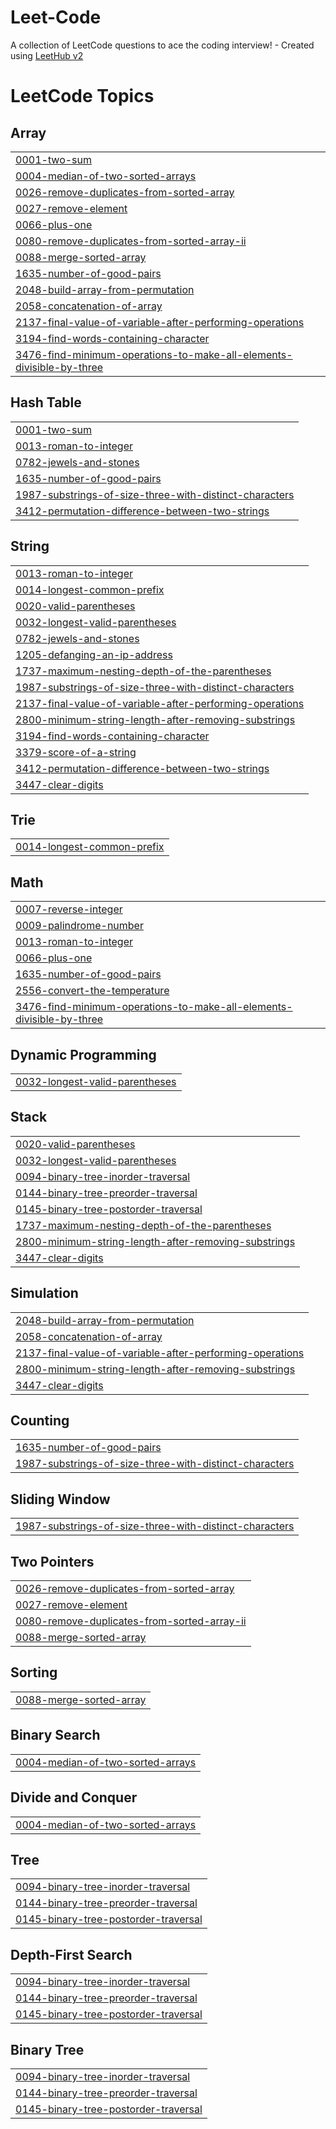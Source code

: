 # Leet-Code
A collection of LeetCode questions to ace the coding interview! - Created using [LeetHub v2](https://github.com/arunbhardwaj/LeetHub-2.0)

<!---LeetCode Topics Start-->
# LeetCode Topics
## Array
|  |
| ------- |
| [0001-two-sum](https://github.com/Arun-1102/Leet-Code/tree/master/0001-two-sum) |
| [0004-median-of-two-sorted-arrays](https://github.com/Arun-1102/Leet-Code/tree/master/0004-median-of-two-sorted-arrays) |
| [0026-remove-duplicates-from-sorted-array](https://github.com/Arun-1102/Leet-Code/tree/master/0026-remove-duplicates-from-sorted-array) |
| [0027-remove-element](https://github.com/Arun-1102/Leet-Code/tree/master/0027-remove-element) |
| [0066-plus-one](https://github.com/Arun-1102/Leet-Code/tree/master/0066-plus-one) |
| [0080-remove-duplicates-from-sorted-array-ii](https://github.com/Arun-1102/Leet-Code/tree/master/0080-remove-duplicates-from-sorted-array-ii) |
| [0088-merge-sorted-array](https://github.com/Arun-1102/Leet-Code/tree/master/0088-merge-sorted-array) |
| [1635-number-of-good-pairs](https://github.com/Arun-1102/Leet-Code/tree/master/1635-number-of-good-pairs) |
| [2048-build-array-from-permutation](https://github.com/Arun-1102/Leet-Code/tree/master/2048-build-array-from-permutation) |
| [2058-concatenation-of-array](https://github.com/Arun-1102/Leet-Code/tree/master/2058-concatenation-of-array) |
| [2137-final-value-of-variable-after-performing-operations](https://github.com/Arun-1102/Leet-Code/tree/master/2137-final-value-of-variable-after-performing-operations) |
| [3194-find-words-containing-character](https://github.com/Arun-1102/Leet-Code/tree/master/3194-find-words-containing-character) |
| [3476-find-minimum-operations-to-make-all-elements-divisible-by-three](https://github.com/Arun-1102/Leet-Code/tree/master/3476-find-minimum-operations-to-make-all-elements-divisible-by-three) |
## Hash Table
|  |
| ------- |
| [0001-two-sum](https://github.com/Arun-1102/Leet-Code/tree/master/0001-two-sum) |
| [0013-roman-to-integer](https://github.com/Arun-1102/Leet-Code/tree/master/0013-roman-to-integer) |
| [0782-jewels-and-stones](https://github.com/Arun-1102/Leet-Code/tree/master/0782-jewels-and-stones) |
| [1635-number-of-good-pairs](https://github.com/Arun-1102/Leet-Code/tree/master/1635-number-of-good-pairs) |
| [1987-substrings-of-size-three-with-distinct-characters](https://github.com/Arun-1102/Leet-Code/tree/master/1987-substrings-of-size-three-with-distinct-characters) |
| [3412-permutation-difference-between-two-strings](https://github.com/Arun-1102/Leet-Code/tree/master/3412-permutation-difference-between-two-strings) |
## String
|  |
| ------- |
| [0013-roman-to-integer](https://github.com/Arun-1102/Leet-Code/tree/master/0013-roman-to-integer) |
| [0014-longest-common-prefix](https://github.com/Arun-1102/Leet-Code/tree/master/0014-longest-common-prefix) |
| [0020-valid-parentheses](https://github.com/Arun-1102/Leet-Code/tree/master/0020-valid-parentheses) |
| [0032-longest-valid-parentheses](https://github.com/Arun-1102/Leet-Code/tree/master/0032-longest-valid-parentheses) |
| [0782-jewels-and-stones](https://github.com/Arun-1102/Leet-Code/tree/master/0782-jewels-and-stones) |
| [1205-defanging-an-ip-address](https://github.com/Arun-1102/Leet-Code/tree/master/1205-defanging-an-ip-address) |
| [1737-maximum-nesting-depth-of-the-parentheses](https://github.com/Arun-1102/Leet-Code/tree/master/1737-maximum-nesting-depth-of-the-parentheses) |
| [1987-substrings-of-size-three-with-distinct-characters](https://github.com/Arun-1102/Leet-Code/tree/master/1987-substrings-of-size-three-with-distinct-characters) |
| [2137-final-value-of-variable-after-performing-operations](https://github.com/Arun-1102/Leet-Code/tree/master/2137-final-value-of-variable-after-performing-operations) |
| [2800-minimum-string-length-after-removing-substrings](https://github.com/Arun-1102/Leet-Code/tree/master/2800-minimum-string-length-after-removing-substrings) |
| [3194-find-words-containing-character](https://github.com/Arun-1102/Leet-Code/tree/master/3194-find-words-containing-character) |
| [3379-score-of-a-string](https://github.com/Arun-1102/Leet-Code/tree/master/3379-score-of-a-string) |
| [3412-permutation-difference-between-two-strings](https://github.com/Arun-1102/Leet-Code/tree/master/3412-permutation-difference-between-two-strings) |
| [3447-clear-digits](https://github.com/Arun-1102/Leet-Code/tree/master/3447-clear-digits) |
## Trie
|  |
| ------- |
| [0014-longest-common-prefix](https://github.com/Arun-1102/Leet-Code/tree/master/0014-longest-common-prefix) |
## Math
|  |
| ------- |
| [0007-reverse-integer](https://github.com/Arun-1102/Leet-Code/tree/master/0007-reverse-integer) |
| [0009-palindrome-number](https://github.com/Arun-1102/Leet-Code/tree/master/0009-palindrome-number) |
| [0013-roman-to-integer](https://github.com/Arun-1102/Leet-Code/tree/master/0013-roman-to-integer) |
| [0066-plus-one](https://github.com/Arun-1102/Leet-Code/tree/master/0066-plus-one) |
| [1635-number-of-good-pairs](https://github.com/Arun-1102/Leet-Code/tree/master/1635-number-of-good-pairs) |
| [2556-convert-the-temperature](https://github.com/Arun-1102/Leet-Code/tree/master/2556-convert-the-temperature) |
| [3476-find-minimum-operations-to-make-all-elements-divisible-by-three](https://github.com/Arun-1102/Leet-Code/tree/master/3476-find-minimum-operations-to-make-all-elements-divisible-by-three) |
## Dynamic Programming
|  |
| ------- |
| [0032-longest-valid-parentheses](https://github.com/Arun-1102/Leet-Code/tree/master/0032-longest-valid-parentheses) |
## Stack
|  |
| ------- |
| [0020-valid-parentheses](https://github.com/Arun-1102/Leet-Code/tree/master/0020-valid-parentheses) |
| [0032-longest-valid-parentheses](https://github.com/Arun-1102/Leet-Code/tree/master/0032-longest-valid-parentheses) |
| [0094-binary-tree-inorder-traversal](https://github.com/Arun-1102/Leet-Code/tree/master/0094-binary-tree-inorder-traversal) |
| [0144-binary-tree-preorder-traversal](https://github.com/Arun-1102/Leet-Code/tree/master/0144-binary-tree-preorder-traversal) |
| [0145-binary-tree-postorder-traversal](https://github.com/Arun-1102/Leet-Code/tree/master/0145-binary-tree-postorder-traversal) |
| [1737-maximum-nesting-depth-of-the-parentheses](https://github.com/Arun-1102/Leet-Code/tree/master/1737-maximum-nesting-depth-of-the-parentheses) |
| [2800-minimum-string-length-after-removing-substrings](https://github.com/Arun-1102/Leet-Code/tree/master/2800-minimum-string-length-after-removing-substrings) |
| [3447-clear-digits](https://github.com/Arun-1102/Leet-Code/tree/master/3447-clear-digits) |
## Simulation
|  |
| ------- |
| [2048-build-array-from-permutation](https://github.com/Arun-1102/Leet-Code/tree/master/2048-build-array-from-permutation) |
| [2058-concatenation-of-array](https://github.com/Arun-1102/Leet-Code/tree/master/2058-concatenation-of-array) |
| [2137-final-value-of-variable-after-performing-operations](https://github.com/Arun-1102/Leet-Code/tree/master/2137-final-value-of-variable-after-performing-operations) |
| [2800-minimum-string-length-after-removing-substrings](https://github.com/Arun-1102/Leet-Code/tree/master/2800-minimum-string-length-after-removing-substrings) |
| [3447-clear-digits](https://github.com/Arun-1102/Leet-Code/tree/master/3447-clear-digits) |
## Counting
|  |
| ------- |
| [1635-number-of-good-pairs](https://github.com/Arun-1102/Leet-Code/tree/master/1635-number-of-good-pairs) |
| [1987-substrings-of-size-three-with-distinct-characters](https://github.com/Arun-1102/Leet-Code/tree/master/1987-substrings-of-size-three-with-distinct-characters) |
## Sliding Window
|  |
| ------- |
| [1987-substrings-of-size-three-with-distinct-characters](https://github.com/Arun-1102/Leet-Code/tree/master/1987-substrings-of-size-three-with-distinct-characters) |
## Two Pointers
|  |
| ------- |
| [0026-remove-duplicates-from-sorted-array](https://github.com/Arun-1102/Leet-Code/tree/master/0026-remove-duplicates-from-sorted-array) |
| [0027-remove-element](https://github.com/Arun-1102/Leet-Code/tree/master/0027-remove-element) |
| [0080-remove-duplicates-from-sorted-array-ii](https://github.com/Arun-1102/Leet-Code/tree/master/0080-remove-duplicates-from-sorted-array-ii) |
| [0088-merge-sorted-array](https://github.com/Arun-1102/Leet-Code/tree/master/0088-merge-sorted-array) |
## Sorting
|  |
| ------- |
| [0088-merge-sorted-array](https://github.com/Arun-1102/Leet-Code/tree/master/0088-merge-sorted-array) |
## Binary Search
|  |
| ------- |
| [0004-median-of-two-sorted-arrays](https://github.com/Arun-1102/Leet-Code/tree/master/0004-median-of-two-sorted-arrays) |
## Divide and Conquer
|  |
| ------- |
| [0004-median-of-two-sorted-arrays](https://github.com/Arun-1102/Leet-Code/tree/master/0004-median-of-two-sorted-arrays) |
## Tree
|  |
| ------- |
| [0094-binary-tree-inorder-traversal](https://github.com/Arun-1102/Leet-Code/tree/master/0094-binary-tree-inorder-traversal) |
| [0144-binary-tree-preorder-traversal](https://github.com/Arun-1102/Leet-Code/tree/master/0144-binary-tree-preorder-traversal) |
| [0145-binary-tree-postorder-traversal](https://github.com/Arun-1102/Leet-Code/tree/master/0145-binary-tree-postorder-traversal) |
## Depth-First Search
|  |
| ------- |
| [0094-binary-tree-inorder-traversal](https://github.com/Arun-1102/Leet-Code/tree/master/0094-binary-tree-inorder-traversal) |
| [0144-binary-tree-preorder-traversal](https://github.com/Arun-1102/Leet-Code/tree/master/0144-binary-tree-preorder-traversal) |
| [0145-binary-tree-postorder-traversal](https://github.com/Arun-1102/Leet-Code/tree/master/0145-binary-tree-postorder-traversal) |
## Binary Tree
|  |
| ------- |
| [0094-binary-tree-inorder-traversal](https://github.com/Arun-1102/Leet-Code/tree/master/0094-binary-tree-inorder-traversal) |
| [0144-binary-tree-preorder-traversal](https://github.com/Arun-1102/Leet-Code/tree/master/0144-binary-tree-preorder-traversal) |
| [0145-binary-tree-postorder-traversal](https://github.com/Arun-1102/Leet-Code/tree/master/0145-binary-tree-postorder-traversal) |
<!---LeetCode Topics End-->